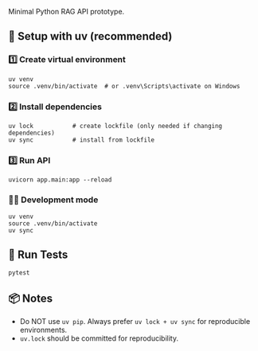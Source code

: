 Minimal Python RAG API prototype.

## 🚀 Setup with uv (recommended)

### 1️⃣ Create virtual environment
```
uv venv
source .venv/bin/activate  # or .venv\Scripts\activate on Windows
```

### 2️⃣ Install dependencies
```
uv lock           # create lockfile (only needed if changing dependencies)
uv sync           # install from lockfile
```

### 3️⃣ Run API
```
uvicorn app.main:app --reload
```

### 🧑‍💻 Development mode
```
uv venv
source .venv/bin/activate
uv sync
```

## 💪 Run Tests
```
pytest
```

## 📦 Notes
- Do NOT use `uv pip`. Always prefer `uv lock + uv sync` for reproducible environments.
- `uv.lock` should be committed for reproducibility.
